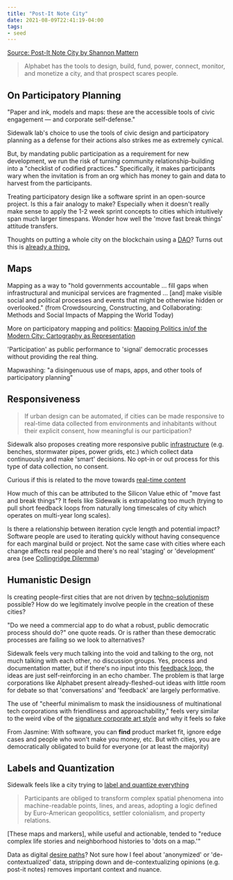 ```yaml
---
title: "Post-It Note City"
date: 2021-08-09T22:41:19-04:00
tags:
- seed
---
```


[Source: Post-It Note City by Shannon Mattern](https://placesjournal.org/article/post-it-note-city/)

> Alphabet has the tools to design, build, fund, power, connect, monitor, and monetize a city, and that prospect scares people.

## On Participatory Planning
"Paper and ink, models and maps: these are the accessible tools of civic engagement — and corporate self-defense." 

Sidewalk lab's choice to use the tools of civic design and participatory planning as a defense for their actions also strikes me as extremely cynical.

But, by mandating public participation as a requirement for new development, we run the risk of turning community relationship-building into a "checklist of codified practices." Specifically, it makes participants wary when the invitation is from an org which has money to gain and data to harvest from the participants.

Treating participatory design like a software sprint in an open-source project. Is this a fair analogy to make? Especially when it doesn't really make sense to apply the 1-2 week sprint concepts to cities which intuitively span much larger timespans. Wonder how well the 'move fast break things' attitude transfers.

Thoughts on putting a whole city on the blockchain using a [DAO](thoughts/dao.md)? Turns out this is [already a thing.](https://city.mirror.xyz/fpjVcNlEkW6md2aDgoc6YVXbaGquNop3AJnOyQSurbw)

## Maps
Mapping as a way to "hold governments accountable … fill gaps when infrastructural and municipal services are fragmented … [and] make visible social and political processes and events that might be otherwise hidden or overlooked." (from Crowdsourcing, Constructing, and Collaborating: Methods and Social Impacts of Mapping the World Today)

More on participatory mapping and politics: [Mapping Politics in/of the Modern City: Cartography as Representation](https://www.researchgate.net/publication/296431763_Mapping_Politics_inof_the_City_Cartography_as_representation)

'Participation' as public performance to 'signal' democratic processes without providing the real thing.

Mapwashing: "a disingenuous use of maps, apps, and other tools of participatory planning"

## Responsiveness
> If urban design can be automated, if cities can be made responsive to real-time data collected from environments and inhabitants without their explicit consent, how meaningful is our participation?

Sidewalk also proposes creating more responsive public [infrastructure](thoughts/infrastructure.md) (e.g. benches, stormwater pipes, power grids, etc.) which collect data continuously and make 'smart' decisions. No opt-in or out process for this type of data collection, no consent.

Curious if this is related to the move towards [real-time content](thoughts/ephemereal%20content.md)

How much of this can be attributed to the Silicon Value ethic of "move fast and break things"? It feels like Sidewalk is extrapolating too much (trying to pull short feedback loops from naturally long timescales of city which operates on multi-year long scales).

Is there a relationship between iteration cycle length and potential impact? Software people are used to iterating quickly without having consequence for each marginal build or project. Not the same case with cities where each change affects real people and there's no real 'staging' or 'development' area (see [Collingridge Dilemma](thoughts/catch%2022.md))

## Humanistic Design
Is creating people-first cities that are not driven by [techno-solutionism](thoughts/From%20Counterculture%20to%20Cyberculture.md) possible? How do we legitimately involve people in the creation of these cities?

"Do we need a commercial app to do what a robust, public democratic process should do?" one quote reads. Or is rather than these democratic processes are failing so we look to alternatives?

Sidewalk feels very much talking into the void and talking to the org, not much talking with each other, no discussion groups. Yes, process and documentation matter, but if there's no input into this [feedback loop](thoughts/feedback%20loops.md), the ideas are just self-reinforcing in an echo chamber. The problem is that large corporations like Alphabet present already-fleshed-out ideas with little room for debate so that 'conversations' and 'feedback' are largely performative.

The use of "cheerful minimalism to mask the insidiousness of multinational tech corporations with friendliness and approachability," feels very similar to the weird vibe of the [signature corporate art style](https://www.youtube.com/watch?v=lFb7BOI_QFc) and why it feels so fake

From Jasmine: With software, you can **find** product market fit, ignore edge cases and people who won't make you money, etc. But with cities, you are democratically obligated to build for everyone (or at least the majority)

## Labels and Quantization
Sidewalk feels like a city trying to [label and quantize everything](thoughts/quantization.md)

> Participants are obliged to transform complex spatial phenomena into machine-readable points, lines, and areas, adopting a logic defined by Euro-American geopolitics, settler colonialism, and property relations.

[These maps and markers], while useful and actionable, tended to "reduce complex life stories and neighborhood histories to 'dots on a map.'"

Data as digital [desire paths](thoughts/desire%20paths.md)? Not sure how I feel about 'anonymized' or 'de-contextualized' data, stripping down and de-contextualizing opinions (e.g. post-it notes) removes important context and nuance.

